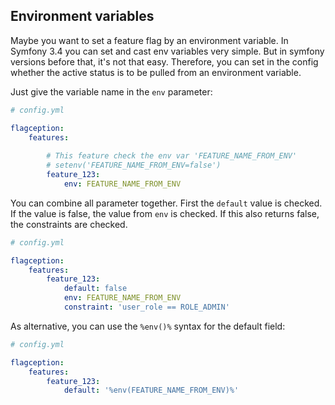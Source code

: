 Environment variables
-------------------------
Maybe you want to set a feature flag by an environment variable. In Symfony 3.4 you can set and cast env variables
very simple. But in symfony versions before that, it's not that easy. Therefore, you can set in the config whether the 
active status is to be pulled from an environment variable.

Just give the variable name in the `env` parameter:

```yml
# config.yml

flagception:
    features:      
    
        # This feature check the env var 'FEATURE_NAME_FROM_ENV'
        # setenv('FEATURE_NAME_FROM_ENV=false')
        feature_123:
            env: FEATURE_NAME_FROM_ENV  
```

You can combine all parameter together. First the `default` value is checked.
If the value is false, the value from `env` is checked. If this also returns false, the constraints are checked.

```yml
# config.yml

flagception:
    features:      
        feature_123:
            default: false
            env: FEATURE_NAME_FROM_ENV  
            constraint: 'user_role == ROLE_ADMIN'
```

As alternative, you can use the `%env()%` syntax for the default field:

```yml
# config.yml

flagception:
    features:      
        feature_123:
            default: '%env(FEATURE_NAME_FROM_ENV)%'
```

